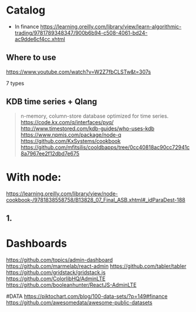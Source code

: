 # Catalog
- In finance
https://learning.oreilly.com/library/view/learn-algorithmic-trading/9781789348347/900b6b94-c508-4061-bd24-ac9dde6cf4cc.xhtml

## Where to use
https://www.youtube.com/watch?v=W2Z7fbCLSTw&t=307s

7 types

## KDB time series + Qlang
> n-memory, column-store database optimized for time series.
https://code.kx.com/q/interfaces/pyq/
http://www.timestored.com/kdb-guides/who-uses-kdb
https://www.npmjs.com/package/node-q
https://github.com/KxSystems/cookbook
https://github.com/mfitsilis/cooldbapps/tree/0cc40818ac90cc72941c8a7967ee2f12dbd7e675

# With node:
https://learning.oreilly.com/library/view/node-cookbook-/9781838558758/B13828_07_Final_ASB.xhtml#_idParaDest-188

## 1. 


# Dashboards
https://github.com/topics/admin-dashboard
https://github.com/marmelab/react-admin
https://github.com/tabler/tabler
https://github.com/gridstack/gridstack.js
https://github.com/ColorlibHQ/AdminLTE
https://github.com/booleanhunter/ReactJS-AdminLTE

#DATA
https://piktochart.com/blog/100-data-sets/?p=149#finance
https://github.com/awesomedata/awesome-public-datasets